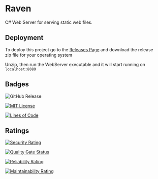 
# Raven

C# Web Server for serving static web files.



## Deployment

To deploy this project go to the [Releases Page](https://github.com/zacharyj12/raven/releases) and download the release zip file for your operating system

Unzip, then run the WebServer executable and it will start running on ```localhost:8080```




## Badges

![GitHub Release](https://img.shields.io/github/v/release/zacharyj12/raven)

[![MIT License](https://img.shields.io/badge/License-MIT-green.svg)](https://choosealicense.com/licenses/mit/)

[![Lines of Code](https://sonarcloud.io/api/project_badges/measure?project=zacharyj12_raven&metric=ncloc)](https://sonarcloud.io/summary/new_code?id=zacharyj12_raven)


## Ratings

[![Security Rating](https://sonarcloud.io/api/project_badges/measure?project=zacharyj12_raven&metric=security_rating)](https://sonarcloud.io/summary/new_code?id=zacharyj12_raven)

[![Quality Gate Status](https://sonarcloud.io/api/project_badges/measure?project=zacharyj12_raven&metric=alert_status)](https://sonarcloud.io/summary/new_code?id=zacharyj12_raven)

[![Reliability Rating](https://sonarcloud.io/api/project_badges/measure?project=zacharyj12_raven&metric=reliability_rating)](https://sonarcloud.io/summary/new_code?id=zacharyj12_raven)

[![Maintainability Rating](https://sonarcloud.io/api/project_badges/measure?project=zacharyj12_raven&metric=sqale_rating)](https://sonarcloud.io/summary/new_code?id=zacharyj12_raven)